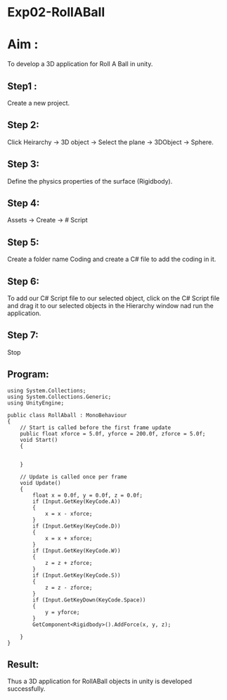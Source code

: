 # Exp02-RollABall
# Aim :
To develop a 3D application for Roll A Ball in unity.
## Step1 :
Create a new project.
## Step 2:
Click Heirarchy -> 3D object -> Select the plane -> 3DObject -> Sphere.
## Step 3:
Define the physics properties of the surface (Rigidbody).
## Step 4:
Assets -> Create -> # Script
## Step 5:
Create a folder name Coding and create a C# file to add the coding in it.
## Step 6:
To add our C# Script file to our selected object, click on the C# Script file and drag it to our selected objects in the Hierarchy window nad run the application.
## Step 7:
Stop

## Program:
```
using System.Collections;
using System.Collections.Generic;
using UnityEngine;

public class RollAball : MonoBehaviour
{
    // Start is called before the first frame update
    public float xforce = 5.0f, yforce = 200.0f, zforce = 5.0f;
    void Start()
    {


    }

    // Update is called once per frame
    void Update()
    {
        float x = 0.0f, y = 0.0f, z = 0.0f;
        if (Input.GetKey(KeyCode.A))
        {
            x = x - xforce;
        }
        if (Input.GetKey(KeyCode.D))
        {
            x = x + xforce;
        }
        if (Input.GetKey(KeyCode.W))
        {
            z = z + zforce;
        }
        if (Input.GetKey(KeyCode.S))
        {
            z = z - zforce;
        }
        if (Input.GetKeyDown(KeyCode.Space))
        {
            y = yforce;
        }
        GetComponent<Rigidbody>().AddForce(x, y, z);

    }
}
```
## Result:
Thus a 3D application for RollABall objects in unity is developed successfully.



